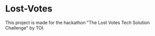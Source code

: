 # Lost-Votes
This project is made for the hackathon "The Lost Votes Tech Solution Challenge" by TOI. 
